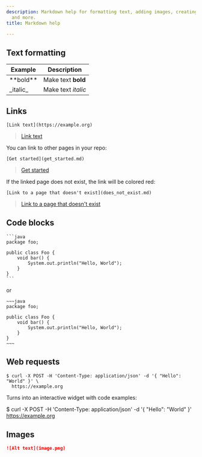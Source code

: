 ```yaml
---
description: Markdown help for formatting text, adding images, creating code blocks
  and more.
title: Markdown help

---
```

## Text formatting

Example | Description
-------|-------
\*\*bold\*\* | Make text **bold**
\_italic\_ | Make text _italic_

## Links

```
[Link text](https://example.org)
```

> [Link text](https://example.org)	

You can link to other pages in your repo:

```
[Get started](get_started.md)
```

> [Get started](get_started.md)

If the linked page does not exist, the link will be colored red:

```
[Link to a page that doesn't exist](does_not_exist.md)
```

> [Link to a page that doesn't exist](does_not_exist.md)

## Code blocks

~~~
```java
package foo;

public class Foo {
    void bar() {
        System.out.println("Hello, World");
    }
}
```
~~~

or

```
~~~java
package foo;

public class Foo {
    void bar() {
        System.out.println("Hello, World"); 
    }
}
~~~
```

## Web requests

```
$ curl -X POST -H 'Content-Type: application/json' -d '{ "Hello": "World" }' \
  https://example.org
```

Turns into an interactive widget with code examples:

$ curl -X POST -H 'Content-Type: application/json' -d '{ "Hello": "World" }' https://example.org

## Images

```markdown
![Alt text](image.png)
```	